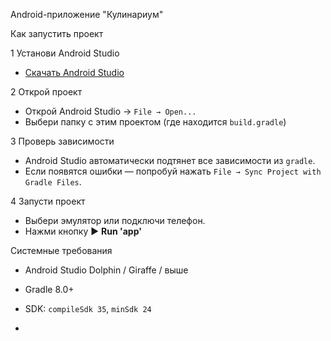 Android-приложение "Кулинариум"


Как запустить проект

1 Установи Android Studio
- [Скачать Android Studio](https://developer.android.com/studio)

2 Открой проект
- Открой Android Studio → `File → Open...`
- Выбери папку с этим проектом (где находится `build.gradle`)

3 Проверь зависимости
- Android Studio автоматически подтянет все зависимости из `gradle`.
- Если появятся ошибки — попробуй нажать `File → Sync Project with Gradle Files`.

4 Запусти проект
- Выбери эмулятор или подключи телефон.
- Нажми кнопку ▶ **Run 'app'**

 Системные требования
- Android Studio Dolphin / Giraffe / выше
- Gradle 8.0+
- SDK: `compileSdk 35`, `minSdk 24`

-
